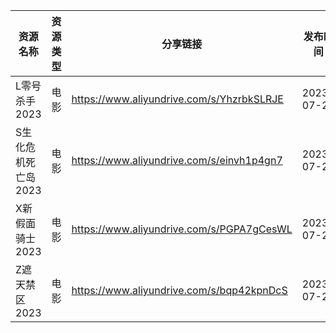 | 资源名称         | 资源类型 | 分享链接                                      | 发布时间       |
| ------------ | ---- | ----------------------------------------- | ---------- |
| L零号杀手2023    | 电影   | https://www.aliyundrive.com/s/YhzrbkSLRJE | 2023-07-22 |
| S生化危机死亡岛2023 | 电影   | https://www.aliyundrive.com/s/einvh1p4gn7 | 2023-07-22 |
| X新假面骑士2023   | 电影   | https://www.aliyundrive.com/s/PGPA7gCesWL | 2023-07-22 |
| Z遮天禁区2023    | 电影   | https://www.aliyundrive.com/s/bqp42kpnDcS | 2023-07-22 |
